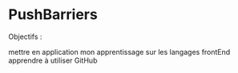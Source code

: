 # PushBarriers
Objectifs : 

  mettre en application mon apprentissage sur les langages frontEnd
  apprendre à utiliser GitHub

